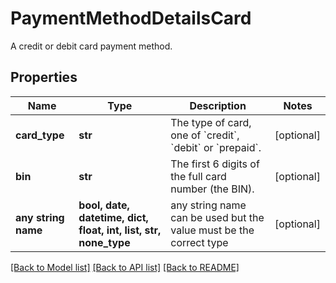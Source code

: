 # PaymentMethodDetailsCard

A credit or debit card payment method.

## Properties
Name | Type | Description | Notes
------------ | ------------- | ------------- | -------------
**card_type** | **str** | The type of card, one of &#x60;credit&#x60;, &#x60;debit&#x60; or &#x60;prepaid&#x60;. | [optional] 
**bin** | **str** | The first 6 digits of the full card number (the BIN). | [optional] 
**any string name** | **bool, date, datetime, dict, float, int, list, str, none_type** | any string name can be used but the value must be the correct type | [optional]

[[Back to Model list]](../README.md#documentation-for-models) [[Back to API list]](../README.md#documentation-for-api-endpoints) [[Back to README]](../README.md)


